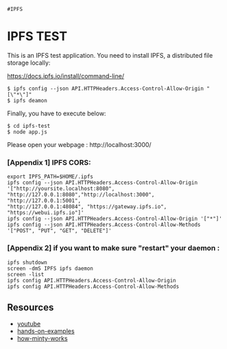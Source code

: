 `#IPFS`

# IPFS TEST

This is an IPFS test application.
You need to install IPFS, a distributed file storage locally:

https://docs.ipfs.io/install/command-line/
```
$ ipfs config --json API.HTTPHeaders.Access-Control-Allow-Origin "[\"*\"]"
$ ipfs deamon
```

Finally, you have to execute below:
```
$ cd ipfs-test
$ node app.js
```
Please open your webpage : http://localhost:3000/





### [Appendix 1] IPFS CORS: 
```
export IPFS_PATH=$HOME/.ipfs
ipfs config --json API.HTTPHeaders.Access-Control-Allow-Origin '["http://yoursite.localhost:8080",
"http://127.0.0.1:8080","http://localhost:3000", "http://127.0.0.1:5001",
"http://127.0.0.1:48084", "https://gateway.ipfs.io", "https://webui.ipfs.io"]'
ipfs config --json API.HTTPHeaders.Access-Control-Allow-Origin '["*"]'
ipfs config --json API.HTTPHeaders.Access-Control-Allow-Methods '["POST", "PUT", "GET", "DELETE"]'
```
### [Appendix 2] if you want to make sure "restart" your daemon :
```
ipfs shutdown
screen -dmS IPFS ipfs daemon
screen -list
ipfs config API.HTTPHeaders.Access-Control-Allow-Origin
ipfs config API.HTTPHeaders.Access-Control-Allow-Methods
```

## Resources

- [youtube](https://www.youtube.com/watch?v=RMlo9_wfKYU)
- [hands-on-examples](https://docs.ipfs.io/reference/js/api/#hands-on-examples)
- [how-minty-works](https://docs.ipfs.io/how-to/mint-nfts-with-ipfs/#how-minty-works )
